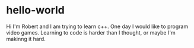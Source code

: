 # hello-world

Hi I'm Robert and I am trying to learn c++. One day I would like to program video games.
Learning to code is harder than I thought, or maybe I'm makinng it hard.
